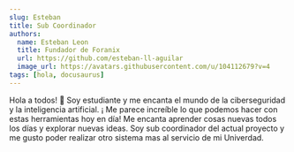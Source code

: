 ```yaml
---
slug: Esteban
title: Sub Coordinador
authors:
  name: Esteban Leon
  title: Fundador de Foranix
  url: https://github.com/esteban-ll-aguilar
  image_url: https://avatars.githubusercontent.com/u/104112679?v=4
tags: [hola, docusaurus]
---
```


Hola a todos! 👋
Soy estudiante y me encanta el mundo de la ciberseguridad y la inteligencia artificial. ¡
Me parece increíble lo que podemos hacer con estas herramientas hoy en día! Me encanta aprender cosas nuevas todos los días y explorar nuevas ideas.
Soy sub coordinador del actual proyecto y me gusto poder realizar otro sistema mas al servicio de mi Univerdad.

<!--truncate-->
